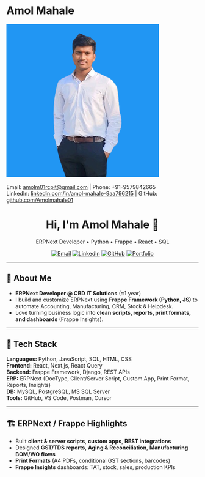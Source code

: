 # Amol Mahale

![Amol Mahale](https://github.com/Amolmahale01/Resume/blob/main/linkdin_wallpaper-removebg-preview.png)  

Email: [amolm01rcpit@gmail.com](mailto:amolm01rcpit@gmail.com) | Phone: +91-9579842665  
LinkedIn: [linkedin.com/in/amol-mahale-9aa796215](https://www.linkedin.com/in/amol-mahale-9aa796215) | GitHub: [github.com/Amolmahale01](https://github.com/Amolmahale01)

<!-- Profile README for Amol Mahale -->

<h1 align="center">Hi, I'm Amol Mahale 👋</h1>
<p align="center">
  ERPNext Developer • Python • Frappe • React • SQL
</p>

<p align="center">
  <a href="mailto:amolm01rcpit@gmail.com"><img alt="Email" src="https://img.shields.io/badge/Email-amolm01rcpit%40gmail.com-informational"></a>
  <a href="https://www.linkedin.com/in/amol-mahale-9aa796215"><img alt="LinkedIn" src="https://img.shields.io/badge/LinkedIn-Amol%20Mahale-blue"></a>
  <a href="https://github.com/Amolmahale01"><img alt="GitHub" src="https://img.shields.io/badge/GitHub-Amolmahale01-black"></a>
  <a href="https://amolmahaleportfolio.netlify.app/"><img alt="Portfolio" src="https://img.shields.io/badge/Portfolio-Visit-success"></a>
</p>

---

## 🚀 About Me
- **ERPNext Developer @ CBD IT Solutions** (≈1 year)
- I build and customize ERPNext using **Frappe Framework (Python, JS)** to automate Accounting, Manufacturing, CRM, Stock & Helpdesk.
- Love turning business logic into **clean scripts, reports, print formats, and dashboards** (Frappe Insights).

---

## 🧰 Tech Stack
**Languages:** Python, JavaScript, SQL, HTML, CSS  
**Frontend:** React, Next.js, React Query  
**Backend:** Frappe Framework, Django, REST APIs  
**ERP:** ERPNext (DocType, Client/Server Script, Custom App, Print Format, Reports, Insights)  
**DB:** MySQL, PostgreSQL, MS SQL Server  
**Tools:** GitHub, VS Code, Postman, Cursor

---

## 🏗️ ERPNext / Frappe Highlights
- Built **client & server scripts**, **custom apps**, **REST integrations**
- Designed **GST/TDS reports**, **Aging & Reconciliation**, **Manufacturing BOM/WO flows**
- **Print Formats** (A4 PDFs, conditional GST sections, barcodes)
- **Frappe Insights** dashboards: TAT, stock, sales, production KPIs
